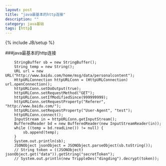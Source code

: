 ```yaml
---
layout: post
title: "java最基本的http连接"
description: ""
category: java基础 
tags: [http]
---
```

{% include JB/setup %}

###java最基本的http连接

	
        StringBuffer sb = new StringBuffer();
        String temp = new String();
        URL url = new URL("http://www.baidu.com/home/msg/data/personalcontent");
        HttpURLConnection httpURLConn = (HttpURLConnection) url.openConnection();
        httpURLConn.setDoOutput(true);
        httpURLConn.setRequestMethod("GET");
        httpURLConn.setIfModifiedSince(999999999);
        httpURLConn.setRequestProperty("Referer", "http://www.baidu.com/");
        httpURLConn.setRequestProperty("User-Agent", "test");
        httpURLConn.connect();
        InputStream in = httpURLConn.getInputStream();
        BufferedReader bd = new BufferedReader(new InputStreamReader(in));
        while ((temp = bd.readLine()) != null) {
            sb.append(temp);
        }
        System.out.println(sb);
        JSONObject jsonObject = JSONObject.parseObject(sb.toString());
        // String token = ((JSONObject) jsonObject.get("data")).getString("secretToken");
        // System.out.println(new TrippleDes("dingding").decrypt(token));
    

